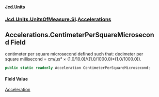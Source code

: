 #### [Jcd.Units](index 'index')
### [Jcd.Units.UnitsOfMeasure.SI](Jcd.Units.UnitsOfMeasure.SI 'Jcd.Units.UnitsOfMeasure.SI').[Accelerations](Accelerations 'Jcd.Units.UnitsOfMeasure.SI.Accelerations')

## Accelerations.CentimeterPerSquareMicrosecond Field

centimeter per square microsecond defined such that: decimeter per square millisecond = cm/μs² ×
(1.0/10.0)/((1.0/1000.0)*(1.0/1000.0)).

```csharp
public static readonly Acceleration CentimeterPerSquareMicrosecond;
```

#### Field Value
[Acceleration](Acceleration 'Jcd.Units.UnitTypes.Acceleration')
